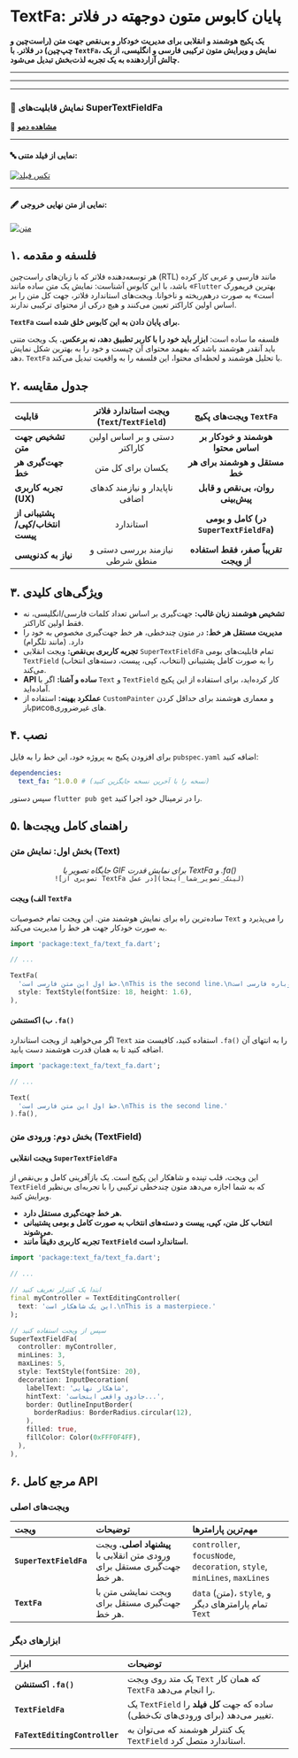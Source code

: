 # TextFa: پایان کابوس متون دوجهته در فلاتر

<!-- [![Pub Version](https://img.shields.io/pub/v/text_fa?color=blue&logo=dart)](https://pub.dev/packages/text_fa)
[![License: MIT](https://img.shields.io/badge/License-MIT-yellow.svg)](https://opensource.org/licenses/MIT) -->

**یک پکیج هوشمند و انقلابی برای مدیریت خودکار و بی‌نقص جهت متن (راست‌چین و چپ‌چین) در فلاتر. با `TextFa`، نمایش و ویرایش متون ترکیبی فارسی و انگلیسی، از یک چالش آزاردهنده به یک تجربه لذت‌بخش تبدیل می‌شود.**

---

<!-- <p align="center">
  <a href="https://shoghshahadat.github.io/text_fa/" target="_blank">
    <img src="https://img.shields.io/badge/مشاهده-دموی زنده-brightgreen?style=for-the-badge&logo=flutter" alt="Live Demo"/>
  </a>
</p> -->

<!-- <p align="center">
  <em>جایگاه تصویر یا GIF برای نمایش قدرت SuperTextFieldFa</em>
  <br>
  <a href="https://uupload.ir/view/screenshot_2025-07-17_061911_uzql.png">
    <img src="https://s6.uupload.ir/files/screenshot_2025-07-17_061911_uzql.png" alt="SuperTextFieldFa در عمل" width="500"/>
  </a>
</p> -->

---
<!-- <p align="center">
  <em>جایگاه تصویر یا GIF برای نمایش قدرت SuperTextFieldFa</em>
  <br>
  <a href="https://uupload.ir/view/screenshot_2025-07-17_061911_uzql.png">
    <img src="https://s6.uupload.ir/files/screenshot_2025-07-17_061911_uzql.png" alt="SuperTextFieldFa در عمل" width="500"/>
  </a>
</p> -->

---

### 📝 نمایش قابلیت‌های SuperTextFieldFa

🔗 **[مشاهده دمو](https://shoghshahadat.github.io/text_fa/)**

---

#### 🔤 نمایی از فیلد متنی:

[![تکس فیلد](https://s6.uupload.ir/files/screenshot_2025-07-17_062059_8kq5.png)](https://uupload.ir/view/screenshot_2025-07-17_062059_8kq5.png)

---

#### 🖋️ نمایی از متن نهایی خروجی:

[![متن](https://s6.uupload.ir/files/screenshot_2025-07-17_061911_uzql.png)](https://uupload.ir/view/screenshot_2025-07-17_061911_uzql.png)


## ۱. فلسفه و مقدمه

هر توسعه‌دهنده فلاتر که با زبان‌های راست‌چین (RTL) مانند فارسی و عربی کار کرده باشد، با این کابوس آشناست: نمایش یک متن ساده مانند «`Flutter` بهترین فریمورک است» به صورت درهم‌ریخته و ناخوانا. ویجت‌های استاندارد فلاتر، جهت کل متن را بر اساس اولین کاراکتر تعیین می‌کنند و هیچ درکی از محتوای ترکیبی ندارند.

**`TextFa` برای پایان دادن به این کابوس خلق شده است.**

فلسفه ما ساده است: **ابزار باید خود را با کاربر تطبیق دهد، نه برعکس.** یک ویجت متنی باید آنقدر هوشمند باشد که بفهمد محتوای آن چیست و خود را به بهترین شکل نمایش دهد. `TextFa` با تحلیل هوشمند و لحظه‌ای محتوا، این فلسفه را به واقعیت تبدیل می‌کند.

## ۲. جدول مقایسه

| قابلیت | ویجت استاندارد فلاتر (`Text`/`TextField`) | ویجت‌های پکیج `TextFa` |
| :--- | :---: | :---: |
| **تشخیص جهت متن** | دستی و بر اساس اولین کاراکتر | **هوشمند و خودکار بر اساس محتوا** |
| **جهت‌گیری هر خط** | یکسان برای کل متن | **مستقل و هوشمند برای هر خط** |
| **تجربه کاربری (UX)** | ناپایدار و نیازمند کدهای اضافی | **روان، بی‌نقص و قابل پیش‌بینی** |
| **پشتیبانی از انتخاب/کپی/پیست** | استاندارد | **کامل و بومی (در `SuperTextFieldFa`)** |
| **نیاز به کدنویسی** | نیازمند بررسی دستی و منطق شرطی | **تقریباً صفر، فقط استفاده از ویجت** |

## ۳. ویژگی‌های کلیدی

* **تشخیص هوشمند زبان غالب:** جهت‌گیری بر اساس تعداد کلمات فارسی/انگلیسی، نه فقط اولین کاراکتر.
* **مدیریت مستقل هر خط:** در متون چندخطی، هر خط جهت‌گیری مخصوص به خود را دارد. (مانند تلگرام)
* **تجربه کاربری بی‌نقص:** ویجت انقلابی `SuperTextFieldFa` تمام قابلیت‌های بومی `TextField` (انتخاب، کپی، پیست، دسته‌های انتخاب) را به صورت کامل پشتیبانی می‌کند.
* **API ساده و آشنا:** اگر با `Text` و `TextField` کار کرده‌اید، برای استفاده از این پکیج آماده‌اید.
* **عملکرد بهینه:** استفاده از `CustomPainter` و معماری هوشمند برای حداقل کردن بازрисов‌های غیرضروری.

## ۴. نصب

برای افزودن پکیج به پروژه خود، این خط را به فایل `pubspec.yaml` اضافه کنید:

```yaml
dependencies:
  text_fa: ^1.0.0 # (نسخه را با آخرین نسخه جایگزین کنید)
```

سپس دستور `flutter pub get` را در ترمینال خود اجرا کنید.

## ۵. راهنمای کامل ویجت‌ها

### بخش اول: نمایش متن (Text)

<p align="center">
  <em>جایگاه تصویر یا GIF برای نمایش قدرت TextFa و .fa()</em>
  <br>
  <code>![تصویری از TextFa در عمل](لینک_تصویر_شما_اینجا)</code>
</p>

#### الف) ویجت `TextFa`

ساده‌ترین راه برای نمایش هوشمند متن. این ویجت تمام خصوصیات `Text` را می‌پذیرد و به صورت خودکار جهت هر خط را مدیریت می‌کند.

```dart
import 'package:text_fa/text_fa.dart';

// ...

TextFa(
  'خط اول این متن فارسی است.\nThis is the second line.\nو خط سوم دوباره فارسی است!',
  style: TextStyle(fontSize: 18, height: 1.6),
),
```

#### ب) اکستنشن `.fa()`

اگر می‌خواهید از ویجت استاندارد `Text` استفاده کنید، کافیست متد `.fa()` را به انتهای آن اضافه کنید تا به همان قدرت هوشمند دست یابید.

```dart
import 'package:text_fa/text_fa.dart';

// ...

Text(
  'خط اول این متن فارسی است.\nThis is the second line.'
).fa(),
```

### بخش دوم: ورودی متن (TextField)

#### ویجت انقلابی `SuperTextFieldFa`

این ویجت، قلب تپنده و شاهکار این پکیج است. یک بازآفرینی کامل و بی‌نقص از `TextField` که به شما اجازه می‌دهد متون چندخطی ترکیبی را با تجربه‌ای بی‌نظیر ویرایش کنید.

* **هر خط جهت‌گیری مستقل دارد.**
* **انتخاب کل متن، کپی، پیست و دسته‌های انتخاب به صورت کامل و بومی پشتیبانی می‌شوند.**
* **تجربه کاربری دقیقاً مانند `TextField` استاندارد است.**

```dart
import 'package:text_fa/text_fa.dart';

// ...

// ابتدا یک کنترلر تعریف کنید
final myController = TextEditingController(
  text: 'این یک شاهکار است.\nThis is a masterpiece.'
);

// سپس از ویجت استفاده کنید
SuperTextFieldFa(
  controller: myController,
  minLines: 3,
  maxLines: 5,
  style: TextStyle(fontSize: 20),
  decoration: InputDecoration(
    labelText: 'شاهکار نهایی',
    hintText: 'جادوی واقعی اینجاست...',
    border: OutlineInputBorder(
      borderRadius: BorderRadius.circular(12),
    ),
    filled: true,
    fillColor: Color(0xFFF0F4FF),
  ),
),
```

## ۶. مرجع کامل API

### ویجت‌های اصلی

| ویجت | توضیحات | مهم‌ترین پارامترها |
| :--- | :--- | :--- |
| **`SuperTextFieldFa`** | **پیشنهاد اصلی.** ویجت ورودی متن انقلابی با جهت‌گیری مستقل برای هر خط. | `controller`, `focusNode`, `decoration`, `style`, `minLines`, `maxLines` |
| **`TextFa`** | ویجت نمایشی متن با جهت‌گیری مستقل برای هر خط. | `data` (متن)، `style`, و تمام پارامترهای دیگر `Text` |

### ابزارهای دیگر

| ابزار | توضیحات |
| :--- | :--- |
| **اکستنشن `.fa()`** | یک متد روی ویجت `Text` که همان کار `TextFa` را انجام می‌دهد. |
| **`TextFieldFa`** | یک `TextField` ساده که جهت **کل فیلد** را تغییر می‌دهد (برای ورودی‌های تک‌خطی). |
| **`FaTextEditingController`** | یک کنترلر هوشمند که می‌توان به `TextField` استاندارد متصل کرد. |

